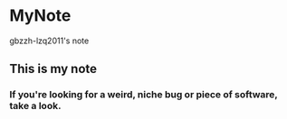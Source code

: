 # MyNote
gbzzh-lzq2011's note
## This is my note
### If you're looking for a weird, niche bug or piece of software, take a look.
